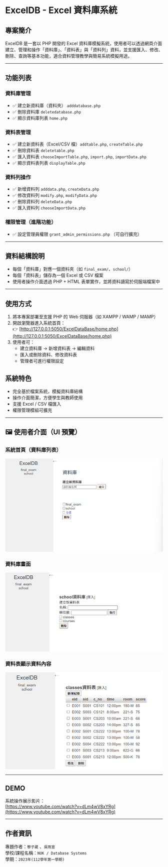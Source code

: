 # ExcelDB - Excel 資料庫系統

## 專案簡介

ExcelDB 是一套以 PHP 開發的 Excel 資料庫模擬系統，使用者可以透過網頁介面建立、管理和操作「資料庫」、「資料表」與「資料列」資料，並支援匯入、修改、刪除、查詢等基本功能，適合資料管理教學與簡易系統模擬用途。

---

## 功能列表

### 資料庫管理
- ✅ 建立新資料庫（資料夾） `adddatabase.php`
- ✅ 刪除資料庫 `deletedatabase.php`
- ✅ 顯示資料庫列表 `home.php`

### 資料表管理
- ✅ 建立新資料表（Excel/CSV 檔）`addtable.php`, `createTable.php`
- ✅ 刪除資料表 `deletetable.php`
- ✅ 匯入資料表 `chooseImportTable.php`, `import.php`, `importData.php`
- ✅ 顯示資料表列表 `displayTable.php`

### 資料列操作
- ✅ 新增資料列 `adddata.php`, `createData.php`
- ✅ 修改資料列 `modify.php`, `modifyData.php`
- ✅ 刪除資料列 `deleteData.php`
- ✅ 匯入資料列 `chooseImportData.php`

### 權限管理（進階功能）
- ✅ 設定管理員權限 `grant_admin_permissions.php` （可自行擴充）

---

## 資料結構說明

- 每個「資料庫」對應一個資料夾（如 `final_exam/`、`school/`）
- 每個「資料表」儲存為一個 Excel 或 CSV 檔案
- 使用者操作介面透過 PHP + HTML 表單實作，並將資料讀寫於伺服端檔案中

---
## 使用方式

1. 將本專案部署至支援 PHP 的 Web 伺服器（如 XAMPP / WAMP / MAMP）
2. 開啟瀏覽器進入系統首頁：  
   👉 [http://127.0.0.1:5050/ExcelDataBase/home.php](http://127.0.0.1:5050/ExcelDataBase/home.php)
3. 使用者可：
   - 建立資料庫 → 新增資料表 → 編輯資料
   - 匯入或刪除資料、修改資料表
   - 管理者可進行權限設定

## 系統特色

- 完全基於檔案系統，模擬資料庫結構
- 操作介面簡潔，方便學生與教師使用
- 支援 Excel / CSV 檔匯入
- 權限管理模組可擴充

---

## 🖼 使用者介面（UI 預覽）

### 系統首頁（資料庫列表）
![home](static/img/home.png)

### 資料庫畫面
![add_table](static/img/database.png)

### 資料表顯示資料內容
![display_data](static/img/table.png)

---

## DEMO

系統操作展示影片：  
[https://www.youtube.com/watch?v=dLm4wV8xYRg](https://www.youtube.com/watch?v=dLm4wV8xYRg)

---

## 作者資訊

專題作者：`黎子崴` 、`吳雨宣`  
學校/課程名稱：`NUK / Database Systems`  
學期：`2023年(112學年第一學期)`